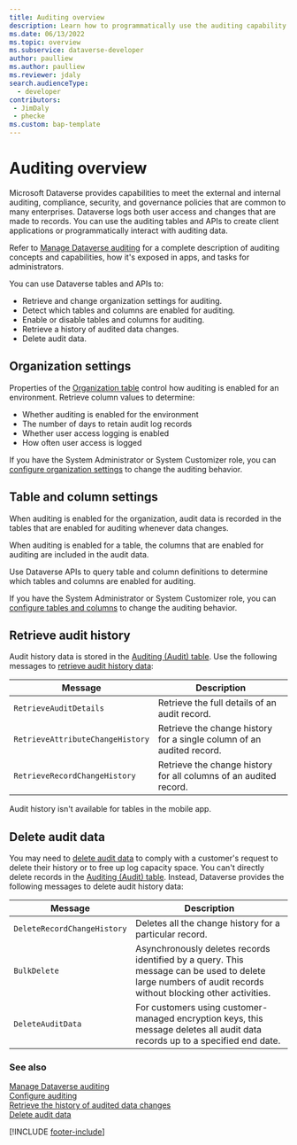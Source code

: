 ```yaml
---
title: Auditing overview
description: Learn how to programmatically use the auditing capability of Microsoft Dataverse to record data changes over time for use in analysis and reporting.
ms.date: 06/13/2022
ms.topic: overview
ms.subservice: dataverse-developer
author: paulliew
ms.author: paulliew
ms.reviewer: jdaly
search.audienceType: 
  - developer
contributors:
 - JimDaly
 - phecke
ms.custom: bap-template
---
```


# Auditing overview

Microsoft Dataverse provides capabilities to meet the external and internal auditing, compliance, security, and governance policies that are common to many enterprises. Dataverse logs both user access and changes that are made to records. You can use the auditing tables and APIs to create client applications or programmatically interact with auditing data.

Refer to [Manage Dataverse auditing](/power-platform/admin/manage-dataverse-auditing) for a complete description of auditing concepts and capabilities, how it's exposed in apps, and tasks for administrators.

You can use Dataverse tables and APIs to:

- Retrieve and change organization settings for auditing.
- Detect which tables and columns are enabled for auditing.
- Enable or disable tables and columns for auditing.
- Retrieve a history of audited data changes.
- Delete audit data.

## Organization settings

Properties of the [Organization table](../reference/entities/organization.md) control how auditing is enabled for an environment. Retrieve column values to determine:

- Whether auditing is enabled for the environment
- The number of days to retain audit log records
- Whether user access logging is enabled
- How often user access is logged

If you have the System Administrator or System Customizer role, you can [configure organization settings](configure.md#configure-organization-settings) to change the auditing behavior.

## Table and column settings

When auditing is enabled for the organization, audit data is recorded in the tables that are enabled for auditing whenever data changes.

When auditing is enabled for a table, the columns that are enabled for auditing are included in the audit data.

Use Dataverse APIs to query table and column definitions to determine which tables and columns are enabled for auditing.

If you have the System Administrator or System Customizer role, you can [configure tables and columns](configure.md#configure-tables-and-columns) to change the auditing behavior.

## Retrieve audit history

Audit history data is stored in the [Auditing (Audit) table](../reference/entities/audit.md). Use the following messages to [retrieve audit history data](retrieve-audit-data.md):

|Message|Description|
|---------|---------|
|`RetrieveAuditDetails`|Retrieve the full details of an audit record.|
|`RetrieveAttributeChangeHistory`|Retrieve the change history for a single column of an audited record.|
|`RetrieveRecordChangeHistory`|Retrieve the change history for all columns of an audited record.|

Audit history isn't available for tables in the mobile app.

## Delete audit data

You may need to [delete audit data](delete-audit-data.md) to comply with a customer's request to delete their history or to free up log capacity space. You can't directly delete records in the [Auditing (Audit) table](../reference/entities/audit.md). Instead, Dataverse provides the following messages to delete audit history data:

|Message|Description|
|---------|---------|
|`DeleteRecordChangeHistory`|Deletes all the change history for a particular record.|
|`BulkDelete`|Asynchronously deletes records identified by a query. This message can be used to delete large numbers of audit records without blocking other activities.|
|`DeleteAuditData`|For customers using customer-managed encryption keys, this message deletes all audit data records up to a specified end date.|
  
### See also

[Manage Dataverse auditing](/power-platform/admin/manage-dataverse-auditing)  
[Configure auditing](configure.md)  
[Retrieve the history of audited data changes](retrieve-audit-data.md)  
[Delete audit data](delete-audit-data.md)

[!INCLUDE [footer-include](../../../includes/footer-banner.md)]
